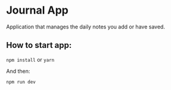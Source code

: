 # Journal App

Application that manages the daily notes you add or have saved. 

## How to start app:

`npm install` or `yarn`

And then: 

`npm run dev` 


